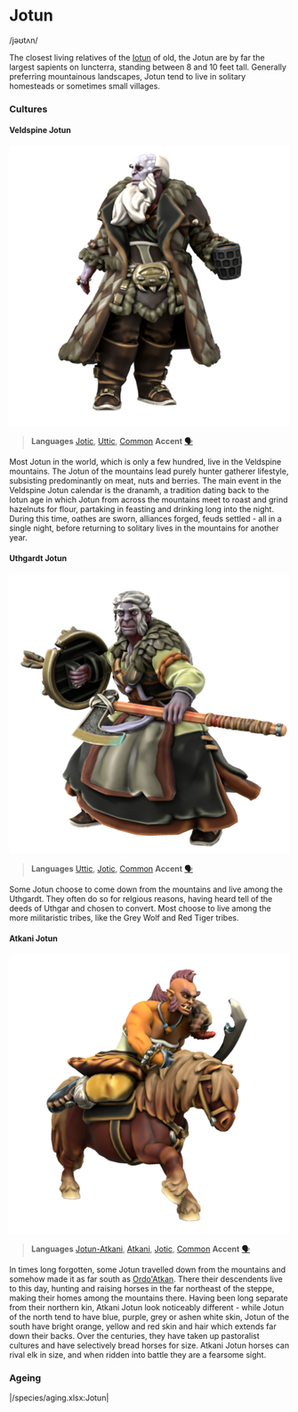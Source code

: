 # Jotun
/jəʊtʌn/

The closest living relatives of the [Iotun](iotun) of old, the Jotun are by far the largest sapients on Iuncterra, standing between 8 and 10 feet tall. Generally preferring mountainous landscapes, Jotun tend to live in solitary homesteads or sometimes small villages. 

### Cultures

#### Veldspine Jotun
![](jotun-veldspine.png)

> **Languages** [Jotic](/languages/jotic), [Uttic](/languages/uttic), [Common](/languages/common)
> **Accent** [🗣️](https://www.dialectsarchive.com/finland-2)

Most Jotun in the world, which is only a few hundred, live in the Veldspine mountains. The Jotun of the mountains lead purely hunter gatherer lifestyle, subsisting predominantly on meat, nuts and berries. The main event in the Veldspine Jotun calendar is the dranamh, a tradition dating back to the Iotun age in which Jotun from across the mountains meet to roast and grind hazelnuts for flour, partaking in feasting and drinking long into the night. During this time, oathes are sworn, alliances forged, feuds settled - all in a single night, before returning to solitary lives in the mountains for another year.

#### Uthgardt Jotun
![](jotun-uthgardt.png)

> **Languages** [Uttic](/languages/uttic), [Jotic](/languages/jotic), [Common](/languages/common)
> **Accent** [🗣️](https://www.dialectsarchive.com/iceland-2)

Some Jotun choose to come down from the mountains and live among the Uthgardt. They often do so for relgious reasons, having heard tell of the deeds of Uthgar and chosen to convert. Most choose to live among the more militaristic tribes, like the Grey Wolf and Red Tiger tribes.

#### Atkani Jotun
![alt text](jotun-atkani.png)

> **Languages** [Jotun-Atkani](/languages/atkani), [Atkani](/languages/atkani), [Jotic](/languages/jotic), [Common](/languages/common)
> **Accent** [🗣️](https://www.dialectsarchive.com/kazakhstan-2)

In times long forgotten, some Jotun travelled down from the mountains and somehow made it as far south as [Ordo'Atkan](/places/ordo_atkan). There their descendents live to this day, hunting and raising horses in the far northeast of the steppe, making their homes among the mountains there. Having been long separate from their northern kin, Atkani Jotun look noticeably different - while Jotun of the north tend to have blue, purple, grey or ashen white skin, Jotun of the south have bright orange, yellow and red skin and hair which extends far down their backs. Over the centuries, they have taken up pastoralist cultures and have selectively bread horses for size. Atkani Jotun horses can rival elk in size, and when ridden into battle they are a fearsome sight.

### Ageing
|/species/aging.xlsx:Jotun|